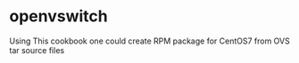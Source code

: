 # openvswitch

Using This cookbook one could create RPM package for CentOS7 from OVS tar source files

